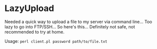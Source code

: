 # LazyUpload
Needed a quick way to upload a file to my server via command line... Too lazy to go into FTP/SSH... So here's this... Definitely not safe, not recommended to try at home.

Usage: `perl client.pl password path/to/file.txt`
